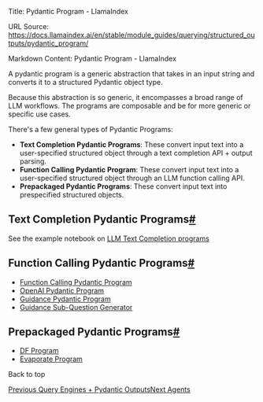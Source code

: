 Title: Pydantic Program - LlamaIndex

URL Source: https://docs.llamaindex.ai/en/stable/module_guides/querying/structured_outputs/pydantic_program/

Markdown Content:
Pydantic Program - LlamaIndex


A pydantic program is a generic abstraction that takes in an input string and converts it to a structured Pydantic object type.

Because this abstraction is so generic, it encompasses a broad range of LLM workflows. The programs are composable and be for more generic or specific use cases.

There's a few general types of Pydantic Programs:

*   **Text Completion Pydantic Programs**: These convert input text into a user-specified structured object through a text completion API + output parsing.
*   **Function Calling Pydantic Program**: These convert input text into a user-specified structured object through an LLM function calling API.
*   **Prepackaged Pydantic Programs**: These convert input text into prespecified structured objects.

Text Completion Pydantic Programs[#](https://docs.llamaindex.ai/en/stable/module_guides/querying/structured_outputs/pydantic_program/#text-completion-pydantic-programs "Permanent link")
-----------------------------------------------------------------------------------------------------------------------------------------------------------------------------------------

See the example notebook on [LLM Text Completion programs](https://docs.llamaindex.ai/en/stable/examples/output_parsing/llm_program/)

Function Calling Pydantic Programs[#](https://docs.llamaindex.ai/en/stable/module_guides/querying/structured_outputs/pydantic_program/#function-calling-pydantic-programs "Permanent link")
-------------------------------------------------------------------------------------------------------------------------------------------------------------------------------------------

*   [Function Calling Pydantic Program](https://docs.llamaindex.ai/en/stable/examples/output_parsing/function_program/)
*   [OpenAI Pydantic Program](https://docs.llamaindex.ai/en/stable/examples/output_parsing/openai_pydantic_program/)
*   [Guidance Pydantic Program](https://docs.llamaindex.ai/en/stable/examples/output_parsing/guidance_pydantic_program/)
*   [Guidance Sub-Question Generator](https://docs.llamaindex.ai/en/stable/examples/output_parsing/guidance_sub_question/)

Prepackaged Pydantic Programs[#](https://docs.llamaindex.ai/en/stable/module_guides/querying/structured_outputs/pydantic_program/#prepackaged-pydantic-programs "Permanent link")
---------------------------------------------------------------------------------------------------------------------------------------------------------------------------------

*   [DF Program](https://docs.llamaindex.ai/en/stable/examples/output_parsing/df_program/)
*   [Evaporate Program](https://docs.llamaindex.ai/en/stable/examples/output_parsing/evaporate_program/)

Back to top

[Previous Query Engines + Pydantic Outputs](https://docs.llamaindex.ai/en/stable/module_guides/querying/structured_outputs/query_engine/)[Next Agents](https://docs.llamaindex.ai/en/stable/module_guides/deploying/agents/)
